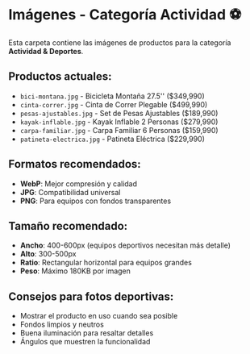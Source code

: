# Imágenes - Categoría Actividad ⚽

Esta carpeta contiene las imágenes de productos para la categoría **Actividad & Deportes**.

## Productos actuales:
- `bici-montana.jpg` - Bicicleta Montaña 27.5'' ($349,990)
- `cinta-correr.jpg` - Cinta de Correr Plegable ($499,990)
- `pesas-ajustables.jpg` - Set de Pesas Ajustables ($189,990)
- `kayak-inflable.jpg` - Kayak Inflable 2 Personas ($279,990)
- `carpa-familiar.jpg` - Carpa Familiar 6 Personas ($159,990)
- `patineta-electrica.jpg` - Patineta Eléctrica ($229,990)

## Formatos recomendados:
- **WebP**: Mejor compresión y calidad
- **JPG**: Compatibilidad universal
- **PNG**: Para equipos con fondos transparentes

## Tamaño recomendado:
- **Ancho**: 400-600px (equipos deportivos necesitan más detalle)
- **Alto**: 300-500px
- **Ratio**: Rectangular horizontal para equipos grandes
- **Peso**: Máximo 180KB por imagen

## Consejos para fotos deportivas:
- Mostrar el producto en uso cuando sea posible
- Fondos limpios y neutros
- Buena iluminación para resaltar detalles
- Ángulos que muestren la funcionalidad